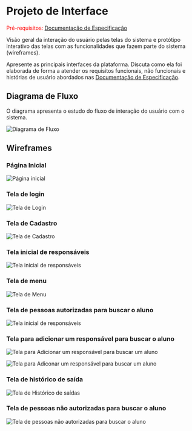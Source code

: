 
# Projeto de Interface

<span style="color:red">Pré-requisitos: <a href="2-Especificação do Projeto.md"> Documentação de Especificação</a></span>

Visão geral da interação do usuário pelas telas do sistema e protótipo interativo das telas com as funcionalidades que fazem parte do sistema (wireframes).

 Apresente as principais interfaces da plataforma. Discuta como ela foi elaborada de forma a atender os requisitos funcionais, não funcionais e histórias de usuário abordados nas <a href="2-Especificação do Projeto.md"> Documentação de Especificação</a>.

## Diagrama de Fluxo

O diagrama apresenta o estudo do fluxo de interação do usuário com o sistema.

![Diagrama de Fluxo](https://github.com/ICEI-PUC-Minas-PMV-ADS/ads-2024-1-e3-proj-mov-t5-saida-segura/assets/131215693/147bb84d-5e08-47a8-abc1-0ad45eef14ef)




## Wireframes
 
### Página Inicial

![Página inicial](https://github.com/ICEI-PUC-Minas-PMV-ADS/ads-2024-1-e3-proj-mov-t5-saida-segura/assets/131215693/04de8b14-19f5-412f-ab69-a50e139ff97e)


### Tela de login

![Tela de Login](https://github.com/ICEI-PUC-Minas-PMV-ADS/ads-2024-1-e3-proj-mov-t5-saida-segura/assets/131215693/6778121f-d6cf-4ce7-ac37-3e2f44024ef4)

### Tela de Cadastro

![Tela de Cadastro](https://github.com/ICEI-PUC-Minas-PMV-ADS/ads-2024-1-e3-proj-mov-t5-saida-segura/assets/131215693/e359665f-3b42-4575-b35b-6b2dfbcd54d3)


### Tela inicial de responsáveis

![Tela inicial de responsáveis](https://github.com/ICEI-PUC-Minas-PMV-ADS/ads-2024-1-e3-proj-mov-t5-saida-segura/assets/131215693/9287ca06-8a1c-412f-9057-0814f39a7b5e)

### Tela de menu

![Tela de Menu](https://github.com/ICEI-PUC-Minas-PMV-ADS/ads-2024-1-e3-proj-mov-t5-saida-segura/assets/131215693/0a00186e-e10b-43a4-8d8a-f32ef86ef46e)


### Tela de pessoas autorizadas para buscar o aluno

![Tela inicial de responsáveis](https://github.com/ICEI-PUC-Minas-PMV-ADS/ads-2024-1-e3-proj-mov-t5-saida-segura/assets/131215693/b2a0ef81-88d9-4735-b640-20753984e707)


### Tela para adicionar um responsável para buscar o aluno

![Tela para Adicionar um responsável para buscar um aluno](https://github.com/ICEI-PUC-Minas-PMV-ADS/ads-2024-1-e3-proj-mov-t5-saida-segura/assets/131215693/d4029245-f7e6-4565-95bb-f6d7004c8f59)

![Tela para Adiconar um responsável para buscar um aluno](https://github.com/ICEI-PUC-Minas-PMV-ADS/ads-2024-1-e3-proj-mov-t5-saida-segura/assets/131215693/1a047b23-c77c-48e6-bd13-43eef474f300)


### Tela de histórico de saída

![Tela de Histórico de saídas](https://github.com/ICEI-PUC-Minas-PMV-ADS/ads-2024-1-e3-proj-mov-t5-saida-segura/assets/131215693/9ba9c6dc-ee05-46e1-b88e-1e245a7640de)


### Tela de pessoas não autorizadas para buscar o aluno

![Tela de pessoas não autorizadas para buscar o aluno](https://github.com/ICEI-PUC-Minas-PMV-ADS/ads-2024-1-e3-proj-mov-t5-saida-segura/assets/131215693/a08a7aad-a996-4a28-ab72-3f73368e2f54)






